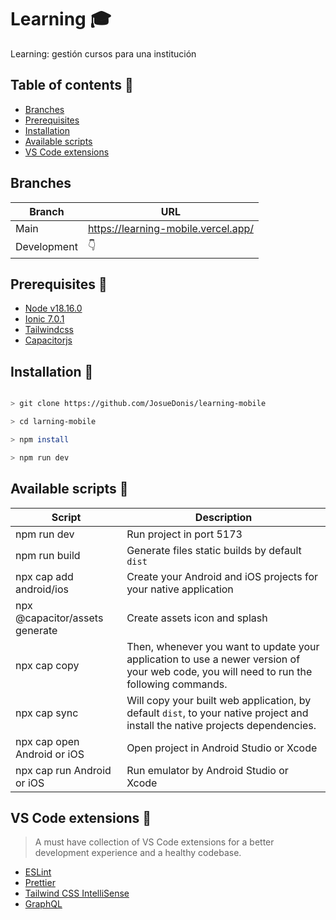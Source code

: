 # Learning 🎓

Learning: gestión cursos para una institución

## Table of contents  📌

- [Branches](#branches-)
- [Prerequisites](#prerequisites-)
- [Installation](#installation-)
- [Available scripts](#available-scripts-)
- [VS Code extensions](#vs-code-extensions-)

## Branches
|Branch|URL  |
|--|--|
| Main | https://learning-mobile.vercel.app/ |
| Development| 👇  |

## Prerequisites 🌱

 - [Node v18.16.0](https://nodejs.org/en/) 
 - [Ionic 7.0.1](https://ionicframework.com/docs/cli)
 - [Tailwindcss](https://tailwindcss.com/docs/installation)
 - [Capacitorjs](https://capacitorjs.com/docs/getting-started)

##  Installation 🤖

```bash

> git clone https://github.com/JosueDonis/learning-mobile

> cd larning-mobile

> npm install

> npm run dev

```
  
##  Available scripts 🐍
|Script|Description  |
|--|--|
| npm run dev | Run project in port 5173 |
| npm run build| Generate files static builds by default `dist` |
| npx cap add android/ios| Create your Android and iOS projects for your native application|
| npx @capacitor/assets generate | Create assets icon and splash |
| npx cap copy| Then, whenever you want to update your application to use a newer version of your web code, you will need to run the following commands.|
| npx cap sync| Will copy your built web application, by default `dist`, to your native project and install the native projects dependencies.|
| npx cap open Android or iOS| Open project in Android Studio or Xcode |
| npx cap run Android or iOS| Run emulator by Android Studio or Xcode |

    

##  VS Code extensions 🧩

> A must have collection of VS Code extensions for a better development experience and a healthy codebase.

- [ESLint](https://marketplace.visualstudio.com/items?itemName=dbaeumer.vscode-eslint)
- [Prettier](https://marketplace.visualstudio.com/items?itemName=esbenp.prettier-vscode)
- [Tailwind CSS IntelliSense](https://marketplace.visualstudio.com/items?itemName=bradlc.vscode-tailwindcss)
- [GraphQL](https://marketplace.visualstudio.com/items?itemName=GraphQL.vscode-graphql)

